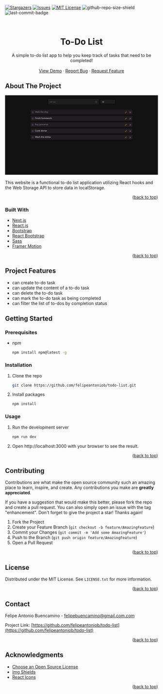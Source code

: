 <div id="top"></div>

<!-- PROJECT SHIELDS -->
<!--
*** I'm using markdown "reference style" links for readability.
*** Reference links are enclosed in brackets [ ] instead of parentheses ( ).
*** See the bottom of this document for the declaration of the reference variables
*** for contributors-url, forks-url, etc. This is an optional, concise syntax you may use.
*** https://www.markdownguide.org/basic-syntax/#reference-style-links
-->

[![Stargazers][stars-shield]][stars-url]
[![Issues][issues-shield]][issues-url]
[![MIT License][license-shield]][license-url]
![github-repo-size-shield]
![last-commit-badge]

<!-- PROJECT LOGO -->
<br />
<div align="center">

  <h1 align="center">To-Do List</h1>

  <p align="center">
 A simple to-do list app to help you keep track of tasks that need to be completed!
 <br />
  <br />
     <a href="https://next-todo-app-two.vercel.app/">View Demo</a>
    ·
    <a href="https://github.com/felipeantoniob/todo-list/issues">Report Bug</a>
    ·
    <a href="https://github.com/felipeantoniob/todo-list/issues">Request Feature</a>
  </p>
</div>

<!-- ABOUT THE PROJECT -->

## About The Project

[![To-do List Screenshot][website-screenshot]](https://next-todo-app-two.vercel.app/)

This website is a functional to-do list application utilizing React hooks and the Web Storage API to store data in localStorage.

<p align="right">(<a href="#top">back to top</a>)</p>

### Built With

- [Next.js](https://nextjs.org/)
- [React.js](https://reactjs.org/)
- [Bootstrap](https://getbootstrap.com/)
- [React Bootstrap](https://react-bootstrap.github.io/)
- [Sass](https://sass-lang.com/)
- [Framer Motion](https://www.framer.com/motion/)

<p align="right">(<a href="#top">back to top</a>)</p>

## Project Features

- can create to-do task
- can update the content of a to-do task
- can delete the to-do task
- can mark the to-do task as being completed
- can filter the list of to-dos by completion status

<!-- GETTING STARTED -->

## Getting Started

### Prerequisites

- npm
  ```sh
  npm install npm@latest -g
  ```

### Installation

1. Clone the repo
   ```sh
   git clone https://github.com/felipeantoniob/todo-list.git
   ```
2. Install packages

   ```sh
   npm install
   ```

### Usage

1. Run the development server

   ```sh
   npm run dev
   ```

2. Open http://localhost:3000 with your browser to see the result.

<p align="right">(<a href="#top">back to top</a>)</p>

<!-- CONTRIBUTING -->

## Contributing

Contributions are what make the open source community such an amazing place to learn, inspire, and create. Any contributions you make are **greatly appreciated**.

If you have a suggestion that would make this better, please fork the repo and create a pull request. You can also simply open an issue with the tag "enhancement".
Don't forget to give the project a star! Thanks again!

1. Fork the Project
2. Create your Feature Branch (`git checkout -b feature/AmazingFeature`)
3. Commit your Changes (`git commit -m 'Add some AmazingFeature'`)
4. Push to the Branch (`git push origin feature/AmazingFeature`)
5. Open a Pull Request

<p align="right">(<a href="#top">back to top</a>)</p>

<!-- LICENSE -->

## License

Distributed under the MIT License. See `LICENSE.txt` for more information.

<p align="right">(<a href="#top">back to top</a>)</p>

<!-- CONTACT -->

## Contact

Felipe Antonio Buencamino - felipebuencamino@gmail.com.com

Project Link: [https://github.com/felipeantoniob/todo-list](https://github.com/felipeantoniob/todo-list)

<p align="right">(<a href="#top">back to top</a>)</p>

<!-- ACKNOWLEDGMENTS -->

## Acknowledgments

- [Choose an Open Source License](https://choosealicense.com)
- [Img Shields](https://shields.io)
- [React Icons](https://react-icons.github.io/react-icons/search)

<p align="right">(<a href="#top">back to top</a>)</p>

<!-- MARKDOWN LINKS & IMAGES -->
<!-- https://www.markdownguide.org/basic-syntax/#reference-style-links -->

[stars-shield]: https://img.shields.io/github/stars/felipeantoniob/todo-list.svg?style=for-the-badge
[stars-url]: https://github.com/felipeantoniob/todo-list/stargazers
[issues-shield]: https://img.shields.io/github/issues/felipeantoniob/todo-list.svg?style=for-the-badge
[issues-url]: https://github.com/felipeantoniob/todo-list/issues
[license-shield]: https://img.shields.io/github/license/felipeantoniob/todo-list?style=for-the-badge
[license-url]: https://github.com/felipeantoniob/todo-list/blob/master/LICENSE.txt
[github-repo-size-shield]: https://img.shields.io/github/repo-size/felipeantoniob/todo-list?style=for-the-badge
[last-commit-badge]: https://img.shields.io/github/last-commit/felipeantoniob/todo-list?style=for-the-badge
[website-screenshot]: /static/images/todo_list_screenshot.png
